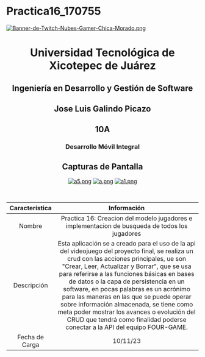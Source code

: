 # Practica16_170755

[![Banner-de-Twitch-Nubes-Gamer-Chica-Morado.png](https://i.postimg.cc/15q3LFXF/Banner-de-Twitch-Nubes-Gamer-Chica-Morado.png)](https://postimg.cc/MvzwBvyZ)

<div align="center">
  
# Universidad Tecnológica de Xicotepec de Juárez


## Ingeniería en Desarrollo y Gestión de Software
## Jose Luis Galindo Picazo
## 10A
### Desarrollo Móvil Integral


## Capturas de Pantalla
[![a5.png](https://i.postimg.cc/C5Vb0HD0/a5.png)](https://postimg.cc/VrDJBtDZ)
[![a.png](https://i.postimg.cc/YSW4SLtC/a.png)](https://postimg.cc/FfhFWRfM)
[![a1.png](https://i.postimg.cc/3NLZjfWB/a1.png)](https://postimg.cc/D4XsngrJ)



&nbsp;
&nbsp;


|  Característica |  Información |
| :------------: | :------------: |
| Nombre  |  Practica 16: Creacion del modelo jugadores e implementacion de busqueda de todos los jugadores |
| Descripción  | Esta aplicación se a creado para el uso de la api del videojuego del proyecto final, se realiza un crud con las acciones principales, ue son "Crear, Leer, Actualizar y Borrar", que se usa para referirse a las funciones básicas en bases de datos o la capa de persistencia en un software, en pocas palabras es un acrónimo para las maneras en las que se puede operar sobre información almacenada, se tiene como meta poder mostrar los avances o evolución del CRUD que tendrá como finalidad poderse conectar a la API del equipo FOUR-GAME. |
|  Fecha de Carga | 10/11/23  |

&nbsp;
&nbsp;

&nbsp;
&nbsp;

<br>
<br>
<br>
<br>





&nbsp;
&nbsp;
